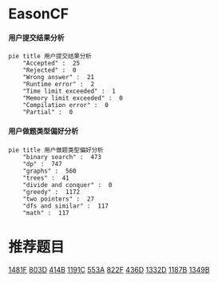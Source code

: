 # EasonCF

<!-- tabs:start -->



#### **用户提交结果分析**

```mermaid
pie title 用户提交结果分析
    "Accepted" :  25
    "Rejected" :  0
    "Wrong answer" :  21
    "Runtime error" :  2
    "Time limit exceeded" :  1
    "Memory limit exceeded" :  0
    "Compilation error" :  0
    "Partial" :  0
```

#### **用户做题类型偏好分析**

```mermaid
pie title 用户做题类型偏好分析
    "binary search" :  473
    "dp" :  747
    "graphs" :  560
    "trees" :  41
    "divide and conquer" :  0
    "greedy" :  1172
    "two pointers" :  27
    "dfs and similar" :  117
    "math" :  117
```



<!-- tabs:end -->
# 推荐题目
[1481F](https://codeforces.com/contest/1481/problem/F)
[803D](https://codeforces.com/contest/803/problem/D)
[414B](https://codeforces.com/contest/414/problem/B)
[1191C](https://codeforces.com/contest/1191/problem/C)
[553A](https://codeforces.com/contest/553/problem/A)
[822F](https://codeforces.com/contest/822/problem/F)
[436D](https://codeforces.com/contest/436/problem/D)
[1332D](https://codeforces.com/contest/1332/problem/D)
[1187B](https://codeforces.com/contest/1187/problem/B)
[1349B](https://codeforces.com/contest/1349/problem/B)
